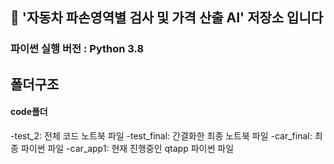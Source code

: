 ## 🚗 **'자동차 파손영역별 검사 및 가격 산출 AI' 저장소 입니다** 

### 파이썬 실행 버전 : Python 3.8

## 폴더구조

#### code폴더
-test_2: 전체 코드 노트북 파일
-test_final: 간결화한 최종 노트북 파일
-car_final: 최종 파이썬 파일
-car_app1: 현재 진행중인 qtapp 파이썬 파일
